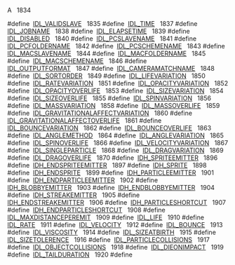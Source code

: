 A</a>   1834</td>
</tr>
<tr>
<td class="memItemLeft" style="text-align: right;" data-nowrap="" data-valign="top">#define </td>
<td class="memItemRight" data-valign="bottom"><a href="Label_8h.md#2c683d8ace5fd7bde7ae2780397648c7" class="el">IDL_VALIDSLAVE</a>   1835</td>
</tr>
<tr>
<td class="memItemLeft" style="text-align: right;" data-nowrap="" data-valign="top">#define </td>
<td class="memItemRight" data-valign="bottom"><a href="Label_8h.md#386e75783aaa91f42fc03f4f6dccb30c" class="el">IDL_TIME</a>   1837</td>
</tr>
<tr>
<td class="memItemLeft" style="text-align: right;" data-nowrap="" data-valign="top">#define </td>
<td class="memItemRight" data-valign="bottom"><a href="Label_8h.md#e566d2c644102c86dff868598aee4533" class="el">IDL_JOBNAME</a>   1838</td>
</tr>
<tr>
<td class="memItemLeft" style="text-align: right;" data-nowrap="" data-valign="top">#define </td>
<td class="memItemRight" data-valign="bottom"><a href="Label_8h.md#2907be9cc5dfe06cb8f664233921dd7a" class="el">IDL_ELAPSETIME</a>   1839</td>
</tr>
<tr>
<td class="memItemLeft" style="text-align: right;" data-nowrap="" data-valign="top">#define </td>
<td class="memItemRight" data-valign="bottom"><a href="Label_8h.md#d2c165260203335f33aa59ca6673f959" class="el">IDL_DISABLED</a>   1840</td>
</tr>
<tr>
<td class="memItemLeft" style="text-align: right;" data-nowrap="" data-valign="top">#define </td>
<td class="memItemRight" data-valign="bottom"><a href="Label_8h.md#e97b3ec3a85c9ae5e9faa4f1368be83d" class="el">IDL_PCSLAVENAME</a>   1841</td>
</tr>
<tr>
<td class="memItemLeft" style="text-align: right;" data-nowrap="" data-valign="top">#define </td>
<td class="memItemRight" data-valign="bottom"><a href="Label_8h.md#d75ec89e1dc8b181f8445cbcc2b964ca" class="el">IDL_PCFOLDERNAME</a>   1842</td>
</tr>
<tr>
<td class="memItemLeft" style="text-align: right;" data-nowrap="" data-valign="top">#define </td>
<td class="memItemRight" data-valign="bottom"><a href="Label_8h.md#04520693b73c1f87211d7dd981b1509c" class="el">IDL_PCSCHEMENAME</a>   1843</td>
</tr>
<tr>
<td class="memItemLeft" style="text-align: right;" data-nowrap="" data-valign="top">#define </td>
<td class="memItemRight" data-valign="bottom"><a href="Label_8h.md#7d586ee9b4b9ec0fcf0597fa846d6dbc" class="el">IDL_MACSLAVENAME</a>   1844</td>
</tr>
<tr>
<td class="memItemLeft" style="text-align: right;" data-nowrap="" data-valign="top">#define </td>
<td class="memItemRight" data-valign="bottom"><a href="Label_8h.md#7031e637f96085f218444b99f07b8024" class="el">IDL_MACFOLDERNAME</a>   1845</td>
</tr>
<tr>
<td class="memItemLeft" style="text-align: right;" data-nowrap="" data-valign="top">#define </td>
<td class="memItemRight" data-valign="bottom"><a href="Label_8h.md#bc894f6860ec04149eac6e75ac671d0f" class="el">IDL_MACSCHEMENAME</a>   1846</td>
</tr>
<tr>
<td class="memItemLeft" style="text-align: right;" data-nowrap="" data-valign="top">#define </td>
<td class="memItemRight" data-valign="bottom"><a href="Label_8h.md#f79c7f2b10b6e2f630fead92b487fc2d" class="el">IDL_OUTPUTFORMAT</a>   1847</td>
</tr>
<tr>
<td class="memItemLeft" style="text-align: right;" data-nowrap="" data-valign="top">#define </td>
<td class="memItemRight" data-valign="bottom"><a href="Label_8h.md#c45a137162b0f9b2f8bbf181fdc157d5" class="el">IDL_CAMERAMATCHNAME</a>   1848</td>
</tr>
<tr>
<td class="memItemLeft" style="text-align: right;" data-nowrap="" data-valign="top">#define </td>
<td class="memItemRight" data-valign="bottom"><a href="Label_8h.md#f5b7820c2f90e3ce7a82398f98cac2b3" class="el">IDL_SORTORDER</a>   1849</td>
</tr>
<tr>
<td class="memItemLeft" style="text-align: right;" data-nowrap="" data-valign="top">#define </td>
<td class="memItemRight" data-valign="bottom"><a href="Label_8h.md#3d6410642169f79a6d019f489765fb92" class="el">IDL_LIFEVARIATION</a>   1850</td>
</tr>
<tr>
<td class="memItemLeft" style="text-align: right;" data-nowrap="" data-valign="top">#define </td>
<td class="memItemRight" data-valign="bottom"><a href="Label_8h.md#e95fa34f68b21b6bdb7f61087ae338f2" class="el">IDL_RATEVARIATION</a>   1851</td>
</tr>
<tr>
<td class="memItemLeft" style="text-align: right;" data-nowrap="" data-valign="top">#define </td>
<td class="memItemRight" data-valign="bottom"><a href="Label_8h.md#21f4f51c4aab871f2910e68c16747e03" class="el">IDL_OPACITYVARIATION</a>   1852</td>
</tr>
<tr>
<td class="memItemLeft" style="text-align: right;" data-nowrap="" data-valign="top">#define </td>
<td class="memItemRight" data-valign="bottom"><a href="Label_8h.md#06165eeaa7a7a297239cc74e687c95d8" class="el">IDL_OPACITYOVERLIFE</a>   1853</td>
</tr>
<tr>
<td class="memItemLeft" style="text-align: right;" data-nowrap="" data-valign="top">#define </td>
<td class="memItemRight" data-valign="bottom"><a href="Label_8h.md#3b924d0d6e7d166bf10c40f27d507044" class="el">IDL_SIZEVARIATION</a>   1854</td>
</tr>
<tr>
<td class="memItemLeft" style="text-align: right;" data-nowrap="" data-valign="top">#define </td>
<td class="memItemRight" data-valign="bottom"><a href="Label_8h.md#8a7b5d9dc3bb532069e56fc8a5660503" class="el">IDL_SIZEOVERLIFE</a>   1855</td>
</tr>
<tr>
<td class="memItemLeft" style="text-align: right;" data-nowrap="" data-valign="top">#define </td>
<td class="memItemRight" data-valign="bottom"><a href="Label_8h.md#67085a4f393360719b57568bfd89bda5" class="el">IDL_SPINVARIATION</a>   1856</td>
</tr>
<tr>
<td class="memItemLeft" style="text-align: right;" data-nowrap="" data-valign="top">#define </td>
<td class="memItemRight" data-valign="bottom"><a href="Label_8h.md#c82719cc2e71345079c5bd48de2cb141" class="el">IDL_MASSVARIATION</a>   1858</td>
</tr>
<tr>
<td class="memItemLeft" style="text-align: right;" data-nowrap="" data-valign="top">#define </td>
<td class="memItemRight" data-valign="bottom"><a href="Label_8h.md#b5cfaaf92fd79cde6836981f492b1134" class="el">IDL_MASSOVERLIFE</a>   1859</td>
</tr>
<tr>
<td class="memItemLeft" style="text-align: right;" data-nowrap="" data-valign="top">#define </td>
<td class="memItemRight" data-valign="bottom"><a href="Label_8h.md#e1e21920d45af62440f789f1a332f651" class="el">IDL_GRAVITATIONALAFFECTVARIATION</a>   1860</td>
</tr>
<tr>
<td class="memItemLeft" style="text-align: right;" data-nowrap="" data-valign="top">#define </td>
<td class="memItemRight" data-valign="bottom"><a href="Label_8h.md#20d7463c307c58020666b2a6c8e6ab45" class="el">IDL_GRAVITATIONALAFFECTOVERLIFE</a>   1861</td>
</tr>
<tr>
<td class="memItemLeft" style="text-align: right;" data-nowrap="" data-valign="top">#define </td>
<td class="memItemRight" data-valign="bottom"><a href="Label_8h.md#a5483af59dcdcfba1d16f99a69eb0518" class="el">IDL_BOUNCEVARIATION</a>   1862</td>
</tr>
<tr>
<td class="memItemLeft" style="text-align: right;" data-nowrap="" data-valign="top">#define </td>
<td class="memItemRight" data-valign="bottom"><a href="Label_8h.md#eb9253ef9fca08af0a8886b47e996524" class="el">IDL_BOUNCEOVERLIFE</a>   1863</td>
</tr>
<tr>
<td class="memItemLeft" style="text-align: right;" data-nowrap="" data-valign="top">#define </td>
<td class="memItemRight" data-valign="bottom"><a href="Label_8h.md#f71aa810b056b15924a65890f211987f" class="el">IDL_ANGLEMETHOD</a>   1864</td>
</tr>
<tr>
<td class="memItemLeft" style="text-align: right;" data-nowrap="" data-valign="top">#define </td>
<td class="memItemRight" data-valign="bottom"><a href="Label_8h.md#80f477a8e58f7c160e554d5a1c245cfe" class="el">IDL_ANGLEVARIATION</a>   1865</td>
</tr>
<tr>
<td class="memItemLeft" style="text-align: right;" data-nowrap="" data-valign="top">#define </td>
<td class="memItemRight" data-valign="bottom"><a href="Label_8h.md#8a5f9dbb0072fe36d094855dfd4599d2" class="el">IDL_SPINOVERLIFE</a>   1866</td>
</tr>
<tr>
<td class="memItemLeft" style="text-align: right;" data-nowrap="" data-valign="top">#define </td>
<td class="memItemRight" data-valign="bottom"><a href="Label_8h.md#bdddef3b3b172c824c7d66cefa299141" class="el">IDL_VELOCITYVARIATION</a>   1867</td>
</tr>
<tr>
<td class="memItemLeft" style="text-align: right;" data-nowrap="" data-valign="top">#define </td>
<td class="memItemRight" data-valign="bottom"><a href="Label_8h.md#a9ffbcc6caf7813ce0ff06f75be98975" class="el">IDL_SINGLEPARTICLE</a>   1868</td>
</tr>
<tr>
<td class="memItemLeft" style="text-align: right;" data-nowrap="" data-valign="top">#define </td>
<td class="memItemRight" data-valign="bottom"><a href="Label_8h.md#9baa7e0171c69ba3f13cfb3ae5b8c1e4" class="el">IDL_DRAGVARIATION</a>   1869</td>
</tr>
<tr>
<td class="memItemLeft" style="text-align: right;" data-nowrap="" data-valign="top">#define </td>
<td class="memItemRight" data-valign="bottom"><a href="Label_8h.md#73e67293256b2bd210eea4cc89c812db" class="el">IDL_DRAGOVERLIFE</a>   1870</td>
</tr>
<tr>
<td class="memItemLeft" style="text-align: right;" data-nowrap="" data-valign="top">#define </td>
<td class="memItemRight" data-valign="bottom"><a href="Label_8h.md#7f20531e04a23d6b004bd51bf6cbbabf" class="el">IDH_SPRITEEMITTER</a>   1896</td>
</tr>
<tr>
<td class="memItemLeft" style="text-align: right;" data-nowrap="" data-valign="top">#define </td>
<td class="memItemRight" data-valign="bottom"><a href="Label_8h.md#22795b7fdba2d3ba8d58f5b3454082ca" class="el">IDH_ENDSPRITEEMITTER</a>   1897</td>
</tr>
<tr>
<td class="memItemLeft" style="text-align: right;" data-nowrap="" data-valign="top">#define </td>
<td class="memItemRight" data-valign="bottom"><a href="Label_8h.md#69814c1c46af0fc6e33f16f11b779aa2" class="el">IDH_SPRITE</a>   1898</td>
</tr>
<tr>
<td class="memItemLeft" style="text-align: right;" data-nowrap="" data-valign="top">#define </td>
<td class="memItemRight" data-valign="bottom"><a href="Label_8h.md#0bb5e8c37715e6fe82653ff7ca822e0f" class="el">IDH_ENDSPRITE</a>   1899</td>
</tr>
<tr>
<td class="memItemLeft" style="text-align: right;" data-nowrap="" data-valign="top">#define </td>
<td class="memItemRight" data-valign="bottom"><a href="Label_8h.md#89108583d2867da17c6c8942bc0354a9" class="el">IDH_PARTICLEEMITTER</a>   1901</td>
</tr>
<tr>
<td class="memItemLeft" style="text-align: right;" data-nowrap="" data-valign="top">#define </td>
<td class="memItemRight" data-valign="bottom"><a href="Label_8h.md#397bb81debfb3d20f9a9cb96ec9f8d61" class="el">IDH_ENDPARTICLEEMITTER</a>   1902</td>
</tr>
<tr>
<td class="memItemLeft" style="text-align: right;" data-nowrap="" data-valign="top">#define </td>
<td class="memItemRight" data-valign="bottom"><a href="Label_8h.md#e41c7cba48671cdd37b8ed626501e3a0" class="el">IDH_BLOBBYEMITTER</a>   1903</td>
</tr>
<tr>
<td class="memItemLeft" style="text-align: right;" data-nowrap="" data-valign="top">#define </td>
<td class="memItemRight" data-valign="bottom"><a href="Label_8h.md#b4770519db90a32f4b2ca4c8b6bbb5b2" class="el">IDH_ENDBLOBBYEMITTER</a>   1904</td>
</tr>
<tr>
<td class="memItemLeft" style="text-align: right;" data-nowrap="" data-valign="top">#define </td>
<td class="memItemRight" data-valign="bottom"><a href="Label_8h.md#d2ce2797771ae54fabef87a4a795bb2d" class="el">IDH_STREAKEMITTER</a>   1905</td>
</tr>
<tr>
<td class="memItemLeft" style="text-align: right;" data-nowrap="" data-valign="top">#define </td>
<td class="memItemRight" data-valign="bottom"><a href="Label_8h.md#209128dadb55a0e5f50eea499bd5c59b" class="el">IDH_ENDSTREAKEMITTER</a>   1906</td>
</tr>
<tr>
<td class="memItemLeft" style="text-align: right;" data-nowrap="" data-valign="top">#define </td>
<td class="memItemRight" data-valign="bottom"><a href="Label_8h.md#eb7aed883289e4da211f2e2b18a2e15c" class="el">IDH_PARTICLESHORTCUT</a>   1907</td>
</tr>
<tr>
<td class="memItemLeft" style="text-align: right;" data-nowrap="" data-valign="top">#define </td>
<td class="memItemRight" data-valign="bottom"><a href="Label_8h.md#99e94e1430f5a6d94b4f45394c2d4e09" class="el">IDH_ENDPARTICLESHORTCUT</a>   1908</td>
</tr>
<tr>
<td class="memItemLeft" style="text-align: right;" data-nowrap="" data-valign="top">#define </td>
<td class="memItemRight" data-valign="bottom"><a href="Label_8h.md#39e7898dfbf85a6d85d27a80bb15e343" class="el">IDL_MAXDISTANCEPEREMIT</a>   1909</td>
</tr>
<tr>
<td class="memItemLeft" style="text-align: right;" data-nowrap="" data-valign="top">#define </td>
<td class="memItemRight" data-valign="bottom"><a href="Label_8h.md#64c975598bfd4332c566938b3244e2c7" class="el">IDL_LIFE</a>   1910</td>
</tr>
<tr>
<td class="memItemLeft" style="text-align: right;" data-nowrap="" data-valign="top">#define </td>
<td class="memItemRight" data-valign="bottom"><a href="Label_8h.md#42491c0cf934455f5ee153f19440256d" class="el">IDL_RATE</a>   1911</td>
</tr>
<tr>
<td class="memItemLeft" style="text-align: right;" data-nowrap="" data-valign="top">#define </td>
<td class="memItemRight" data-valign="bottom"><a href="Label_8h.md#52080bae59dd833e65728e12e1031daf" class="el">IDL_VELOCITY</a>   1912</td>
</tr>
<tr>
<td class="memItemLeft" style="text-align: right;" data-nowrap="" data-valign="top">#define </td>
<td class="memItemRight" data-valign="bottom"><a href="Label_8h.md#a61eec3987b6038d6cd34a8cf0f70264" class="el">IDL_BOUNCE</a>   1913</td>
</tr>
<tr>
<td class="memItemLeft" style="text-align: right;" data-nowrap="" data-valign="top">#define </td>
<td class="memItemRight" data-valign="bottom"><a href="Label_8h.md#e6fb0dd8fac692ea5208b1e36ba046ac" class="el">IDL_VISCOSITY</a>   1914</td>
</tr>
<tr>
<td class="memItemLeft" style="text-align: right;" data-nowrap="" data-valign="top">#define </td>
<td class="memItemRight" data-valign="bottom"><a href="Label_8h.md#a9a45775cd3319110474afe00c95cf8e" class="el">IDL_SIZEATBIRTH</a>   1915</td>
</tr>
<tr>
<td class="memItemLeft" style="text-align: right;" data-nowrap="" data-valign="top">#define </td>
<td class="memItemRight" data-valign="bottom"><a href="Label_8h.md#cd0bb52ad5649ed0ec238e7933fe2d0f" class="el">IDL_SIZETOLERENCE</a>   1916</td>
</tr>
<tr>
<td class="memItemLeft" style="text-align: right;" data-nowrap="" data-valign="top">#define </td>
<td class="memItemRight" data-valign="bottom"><a href="Label_8h.md#df9a56575747dd618653c4a2785a27f6" class="el">IDL_PARTICLECOLLISIONS</a>   1917</td>
</tr>
<tr>
<td class="memItemLeft" style="text-align: right;" data-nowrap="" data-valign="top">#define </td>
<td class="memItemRight" data-valign="bottom"><a href="Label_8h.md#ed0c96416ca85ade51ae01cd691900cd" class="el">IDL_OBJECTCOLLISIONS</a>   1918</td>
</tr>
<tr>
<td class="memItemLeft" style="text-align: right;" data-nowrap="" data-valign="top">#define </td>
<td class="memItemRight" data-valign="bottom"><a href="Label_8h.md#3a693529b9ae87a2180150e98d45df5d" class="el">IDL_DIEONIMPACT</a>   1919</td>
</tr>
<tr>
<td class="memItemLeft" style="text-align: right;" data-nowrap="" data-valign="top">#define </td>
<td class="memItemRight" data-valign="bottom"><a href="Label_8h.md#e5a3baa51d833621c4b5d1f814102fc1" class="el">IDL_TAILDURATION</a>   1920</td>
</tr>
<tr>
<td class="memItemLeft" style="text-align: right;" data-nowrap="" data-valign="top">#define </td>
<td class="memItemRight" data-valign="bottom"><a href="Label_8h.md#d6876584bfa1744e9368af542